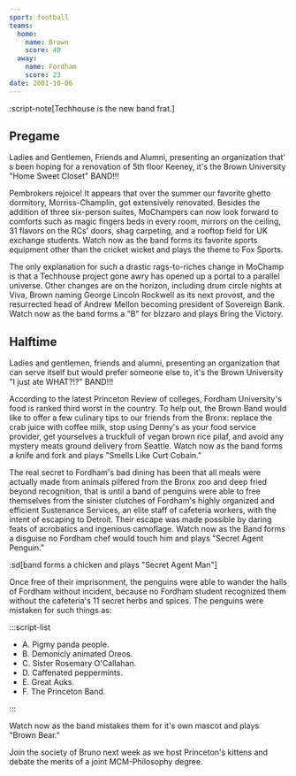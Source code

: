 ```yaml
---
sport: football
teams:
  home:
    name: Brown
    score: 40
  away:
    name: Fordham
    score: 23
date: 2001-10-06
---
```


:script-note[Techhouse is the new band frat.]

## Pregame

Ladies and Gentlemen, Friends and Alumni, presenting an organization that' s been hoping for a renovation of 5th floor Keeney, it's the Brown University "Home Sweet Closet" BAND!!!

Pembrokers rejoice! It appears that over the summer our favorite ghetto dormitory, Morriss-Champlin, got extensively renovated. Besides the addition of three six-person suites, MoChampers can now look forward to comforts such as magic fingers beds in every room, mirrors on the ceiling, 31 flavors on the RCs' doors, shag carpeting, and a rooftop field for UK exchange students. Watch now as the band forms its favorite sports equipment other than the cricket wicket and plays the theme to Fox Sports.

The only explanation for such a drastic rags-to-riches change in MoChamp is that a Techhouse project gone awry has opened up a portal to a parallel universe. Other changes are on the horizon, including drum circle nights at Viva, Brown naming George Lincoln Rockwell as its next provost, and the resurrected head of Andrew Mellon becoming president of Sovereign Bank. Watch now as the band forms a "B" for bizzaro and plays Bring the Victory.

## Halftime

Ladies and gentlemen, friends and alumni, presenting an organization that can serve itself but would prefer someone else to, it's the Brown University "I just ate WHAT?!?" BAND!!!

According to the latest Princeton Review of colleges, Fordham University's food is ranked third worst in the country. To help out, the Brown Band would like to offer a few culinary tips to our friends from the Bronx: replace the crab juice with coffee milk, stop using Denny's as your food service provider, get yourselves a truckfull of vegan brown rice pilaf, and avoid any mystery meats ground delivery from Seattle. Watch now as the band forms a knife and fork and plays "Smells Like Curt Cobain."

The real secret to Fordham's bad dining has been that all meals were actually made from animals pilfered from the Bronx zoo and deep fried beyond recognition, that is until a band of penguins were able to free themselves from the sinister clutches of Fordham's highly organized and efficient Sustenance Services, an elite staff of cafeteria workers, with the intent of escaping to Detroit. Their escape was made possible by daring feats of acrobatics and ingenious camoflage. Watch now as the Band forms a disguise no Fordham chef would touch him and plays "Secret Agent Penguin."

:sd[band forms a chicken and plays "Secret Agent Man"]

Once free of their imprisonment, the penguins were able to wander the halls of Fordham without incident, because no Fordham student recognized them without the cafeteria's 11 secret herbs and spices. The penguins were mistaken for such things as:

:::script-list

- A. Pigmy panda people.
- B. Demonicly animated Oreos.
- C. Sister Rosemary O'Callahan.
- D. Caffenated peppermints.
- E. Great Auks.
- F. The Princeton Band.

:::

Watch now as the band mistakes them for it's own mascot and plays "Brown Bear."

Join the society of Bruno next week as we host Princeton's kittens and debate the merits of a joint MCM-Philosophy degree.
